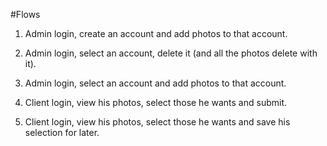 #Flows

1. Admin login, create an account and add photos to that account.
2. Admin login, select an account, delete it (and all the photos delete with it).
3. Admin login, select an account and add photos to that account.


1. Client login, view his photos, select those he wants and submit.
1. Client login, view his photos, select those he wants and save his selection for later.
